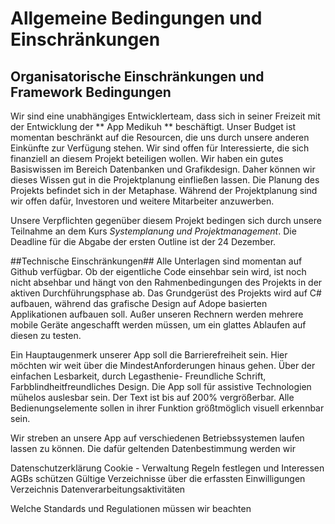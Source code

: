 # Allgemeine Bedingungen und Einschränkungen #

## Organisatorische Einschränkungen und Framework Bedingungen ##

Wir sind eine unabhängiges Entwicklerteam, dass sich in seiner Freizeit mit der Entwicklung
der ** App Medikuh ** beschäftigt. Unser Budget ist momentan beschränkt auf die Resourcen, die uns durch
unsere anderen Einkünfte zur Verfügung stehen. Wir sind offen für Interessierte, die sich finanziell 
an diesem Projekt beteiligen wollen.
Wir haben ein gutes Basiswissen im Bereich Datenbanken und Grafikdesign. Daher können wir dieses Wissen gut 
in die Projektplanung einfließen lassen.
Die Planung des Projekts befindet sich in der Metaphase. Während der Projektplanung sind wir offen dafür, 
Investoren und weitere Mitarbeiter anzuwerben.

Unsere Verpflichten gegenüber diesem Projekt bedingen sich durch unsere Teilnahme an dem Kurs *Systemplanung und Projektmanagement*.
Die Deadline für die Abgabe der ersten Outline ist der 24 Dezember. 


##Technische Einschränkungen##
Alle Unterlagen sind momentan auf Github verfügbar. Ob der eigentliche Code einsehbar sein wird, ist noch nicht absehbar und
hängt von den Rahmenbedingungen des Projekts in der aktiven Durchführungsphase ab.
Das Grundgerüst des Projekts wird auf C# aufbauen, während das grafische Design auf Adope basierten Applikationen aufbauen soll.
Außer unseren Rechnern werden mehrere mobile Geräte angeschafft werden müssen, um ein glattes Ablaufen auf diesen zu testen.

Ein Hauptaugenmerk unserer App soll die Barrierefreiheit sein. Hier möchten wir weit über die MindestAnforderungen hinaus gehen.
Über der einfachen Lesbarkeit, durch Legasthenie- Freundliche Schrift, Farbblindheitfreundliches Design. 
Die App soll für assistive Technologien mühelos auslesbar sein. Der Text ist bis auf 200% vergrößerbar.
Alle Bedienungselemente sollen in ihrer Funktion größtmöglich visuell erkennbar sein.

Wir streben an unsere App auf verschiedenen Betriebssystemen laufen lassen zu können. Die dafür geltenden Datenbestimmung
werden wir 

Datenschutzerklärung
Cookie - Verwaltung
Regeln festlegen und Interessen AGBs schützen
Gültige Verzeichnisse über die erfassten Einwilligungen
Verzeichnis Datenverarbeitungsaktivitäten

Welche Standards und Regulationen müssen wir beachten

